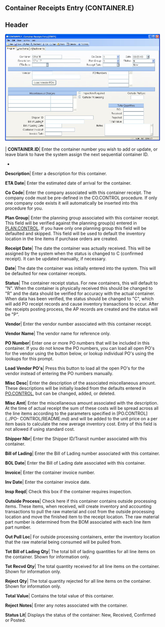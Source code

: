## Container Receipts Entry (CONTAINER.E)
<PageHeader />

## Header

![](./CONTAINER-E-1.jpg)

| **CONTAINER.ID**|  Enter the container number you wish to add or update, or
leave blank to have the system assign the next sequential container ID.

-  
**Description**|  Enter a description for this container.

**ETA Date**|  Enter the estimated date of arrival for the container.

**Co Code**|  Enter the company associated with this container receipt. The
company code must be pre-defined in the CO.CONTROL procedure. If only one
company code exists it will automatically be inserted into this procedure for
you.

**Plan Group**|  Enter the planning group associated with this container
receipt. This field will be verified against the planning group(s) entered in
[PLAN.CONTROL](../PLAN-CONTROL/README.md). If you have only one planning group this
field will be defaulted and skipped. This field will be used to default the
inventory location in the line items if purchase orders are created.

**Receipt Date**|  The date the container was actually received. This will be
assigned by the system when the status is changed to C (confirmed receipt). It
can be updated manually, if necessary.

**Date**|  The date the container was initially entered into the system. This
will be defaulted for new container receipts.

**Status**|  The container receipt status. For new containers, this will
default to "N". When the container is physically received this should be
changed to "R" and the data should be verified for accuracy with the actual
container. When data has been verified, the status should be changed to "C",
which will add PO receipt records and cause inventory transactions to occur.
After the receipts posting process, the AP records are created and the status
will be "P".

**Vendor**|  Enter the vendor number associated with this container receipt.

**Vendor Name**|  The vendor name for reference only.

**PO Number**|  Enter one or more PO numbers that will be included in this
container. If you do not know the PO numbers, you can load all open PO's for
the vendor using the button below, or lookup individual PO's using the lookups
for this prompt.

**Load Vendor PO's**|  Press this button to load all the open PO's for the
vendor instead of entering the PO numbers manually.

**Misc Desc**|  Enter the description of the associated miscellaneous amount.
These descriptions will be initially loaded from the defaults entered in
[PO.CONTROL](../PO-CONTROL/README.md), but can be changed, added, or deleted.

**Misc Amt**|  Enter the miscellaneous amount associated with the description.
At the time of actual receipt the sum of these costs will be spread across all
the line items according to the parameters specified in [PO.CONTROL](../PO-
CONTROL/README.md) and will be added to the unit price on a per item basis to
calculate the new average inventory cost. Entry of this field is not allowed
if using standard cost.

**Shipper Nbr**|  Enter the Shipper ID/Transit number associated with this
container.

**Bill of Lading**|  Enter the Bill of Lading number associated with this
container.

**BOL Date**|  Enter the Bill of Lading date associated with this container.

**Invoice**|  Enter the container invoice number.

**Inv Date**|  Enter the container invoice date.

**Insp Reqd**|  Check this box if the container requires inspection.

**Outside Process**|  Check here if this container contains outside processing
items. These items, when received, will create inventory and accounting
transactions to pull the raw material and cost from the outside processing
location and move the finished item to the receipt location. The raw material
part number is determined from the BOM associated with each line item part
number.

**Out Pull Loc**|  For outside processing containers, enter the inventory
location that the raw material being consumed will be pulled from.

**Tot Bill of Lading Qty**|  The total bill of lading quantities for all line
items on the container. Shown for information only.

**Tot Recvd Qty**|  The total quantity received for all line items on the
container. Shown for information only.

**Reject Qty**|  The total quantity rejected for all line items on the
container. Shown for information only.

**Total Value**|  Contains the total value of this container.

**Reject Notes**|  Enter any notes associated with the container.

**Status Lit**|  Displays the status of the container: New, Received,
Confirmed or Posted.


<badge text= "Version 8.10.57 " vertical="middle" />

<PageFooter />
